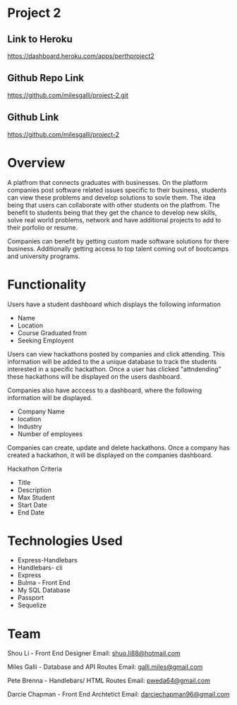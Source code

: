 # Project 2 

## Link to Heroku 
https://dashboard.heroku.com/apps/perthproject2

## Github Repo Link 
https://github.com/milesgalli/project-2.git

## Github Link 
https://github.com/milesgalli/project-2

# Overview 

A platfrom that connects graduates with businesses. On the platform companies post software related issues specific to their business, students can view these problems and develop solutions to sovle them. The idea being that users can collaborate with other students on the platfrom. The benefit to students being that they get the chance to develop new skills, solve real world problems, network and have additional projects to add to their porfolio or resume. 

Companies can benefit by getting custom made software solutions for there business. Additionally getting access to top talent coming out of bootcamps and university programs. 

# Functionality 

Users have a student dashboard which displays the following information
* Name 
* Location 
* Course Graduated from 
* Seeking Employent 

Users can view hackathons posted by companies and click attending. This information will be added to the a unique database to track the students interested in a specific hackathon. Once a user has clicked "attndending" these hackathons will be displayed on the users dashboard. 

Companies also have acccess to a dashboard, where the following information will be displayed. 
* Company Name 
* location 
* Industry 
* Number of employees 

Companies can create, update and delete hackathons. Once a company has created a hackathon, it will be displayed on the companies dashboard.

Hackathon Criteria 

* Title 
* Description 
* Max Student 
* Start Date 
* End Date 

# Technologies Used

* Express-Handlebars
* Handlebars- cli 
* Express 
* Bulma - Front End 
* My SQL Database 
* Passport 
* Sequelize 

# Team 

Shou Li - Front End Designer
Email: shuo.li88@hotmail.com

Miles Galli - Database and API Routes 
Email: galli.miles@gmail.com 

Pete Brenna - Handlebars/ HTML Routes 
Email: pweda64@gmail.com

Darcie Chapman - Front End Archtetict 
Email: darciechapman96@gmail.com


